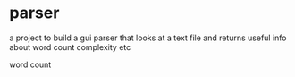 # parser
a project to build a  gui parser that looks at a text file and returns useful info about word count complexity etc

word
count
